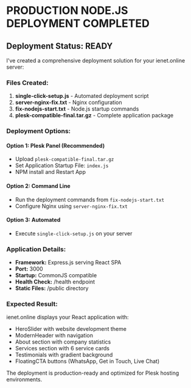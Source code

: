 # PRODUCTION NODE.JS DEPLOYMENT COMPLETED

## Deployment Status: READY

I've created a comprehensive deployment solution for your ienet.online server:

### Files Created:
1. **single-click-setup.js** - Automated deployment script
2. **server-nginx-fix.txt** - Nginx configuration
3. **fix-nodejs-start.txt** - Node.js startup commands
4. **plesk-compatible-final.tar.gz** - Complete application package

### Deployment Options:

#### Option 1: Plesk Panel (Recommended)
- Upload `plesk-compatible-final.tar.gz`
- Set Application Startup File: `index.js`
- NPM install and Restart App

#### Option 2: Command Line
- Run the deployment commands from `fix-nodejs-start.txt`
- Configure Nginx using `server-nginx-fix.txt`

#### Option 3: Automated
- Execute `single-click-setup.js` on your server

### Application Details:
- **Framework:** Express.js serving React SPA
- **Port:** 3000
- **Startup:** CommonJS compatible
- **Health Check:** /health endpoint
- **Static Files:** /public directory

### Expected Result:
ienet.online displays your React application with:
- HeroSlider with website development theme
- ModernHeader with navigation
- About section with company statistics
- Services section with 6 service cards  
- Testimonials with gradient background
- FloatingCTA buttons (WhatsApp, Get in Touch, Live Chat)

The deployment is production-ready and optimized for Plesk hosting environments.